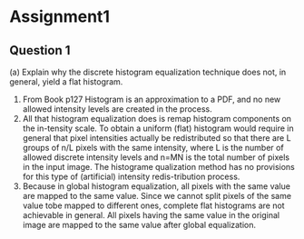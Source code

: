 # Assignment1

## Question 1
(a) Explain why the discrete histogram equalization technique does not, in general, yield a flat histogram.

1. From Book p127
   Histogram is an approximation to a PDF, and no new allowed intensity levels are created in the process.
2. All that histogram equalization does is remap histogram components on the in-tensity scale. To obtain a uniform (flat) histogram would require in general that pixel intensities actually be redistributed so that there are L groups of n/L pixels with the same intensity, where L is the number of allowed discrete intensity levels and n=MN is the total number of pixels in the input image. The histograme qualization method has no provisions for this type of (artificial) intensity redis-tribution process.
3. Because in global histogram equalization, all pixels with the same value are mapped to the same value. Since we cannot split pixels of the same value tobe mapped to different ones, complete flat histograms are not achievable in general. All pixels having the same value in the original image are mapped to the same value after global equalization.





